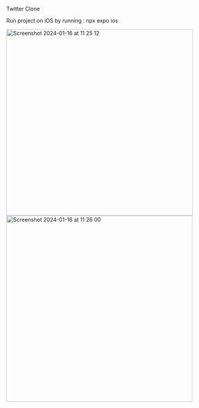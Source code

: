 Twitter Clone

Run project on iOS by running : npx expo ios

<img width="490" alt="Screenshot 2024-01-16 at 11 25 12" src="https://github.com/ModupeD/twitter-clone/assets/69601432/d4991d5f-e3a1-42b3-8eb6-697fa9c09264">

<img width="489" alt="Screenshot 2024-01-16 at 11 26 00" src="https://github.com/ModupeD/twitter-clone/assets/69601432/45173ceb-fee2-4bc6-b6cd-6480a145a65a">

